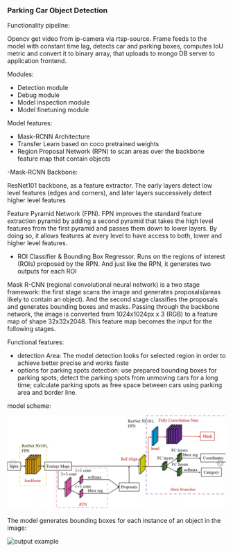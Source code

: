 ### Parking Car Object Detection


Functionality pipeline:

Opencv get video from ip-camera via rtsp-source. Frame feeds to the model with constant time lag, detects car and parking boxes, computes IoU metric and convert it to binary array, that uploads to mongo DB server to application frontend.


Modules:

- Detection module
- Debug module
- Model inspection module
- Model finetuning module


Model features:

- Mask-RCNN Architecture
- Transfer Learn based on coco pretrained weights
- Region Proposal Network (RPN) to scan areas  over the backbone feature map that contain objects

-Mask-RCNN Backbone:

ResNet101 backbone, as a feature extractor. The early layers detect low level features (edges and corners), and later layers successively detect higher level features

Feature Pyramid Network (FPN). FPN improves the standard feature extraction pyramid by adding a second pyramid that takes the high level features from the first pyramid and passes them down to lower layers. By doing so, it allows features at every level to have access to both, lower and higher level features.

- ROI Classifier & Bounding Box Regressor. Runs on the regions of interest (ROIs) proposed by the RPN. And just like the RPN, it generates two outputs for each ROI
 

Mask R-CNN (regional convolutional neural network) is a two stage framework: the first stage scans the image and generates proposals(areas likely to contain an object). And the second stage classifies the proposals and generates bounding boxes and masks.
Passing through the backbone network, the image is converted from 1024x1024px x 3 (RGB) to a feature map of shape 32x32x2048. This feature map becomes the input for the following stages.


Functional features:

- detection Area: The model detection looks for selected region in order to achieve better precise and works faste
- options for parking spots detection: use prepared bounding boxes for parking spots; detect the parking spots from unmoving cars for a long time; calculate parking spots as free space between cars using parking area and border line.


model scheme:

<img src="figures/Network.PNG" alt="mrcnn network" width="800"/>

The model generates bounding boxes for each instance of an object in the image:

<img src="output/output.gif" alt="output example" width="800"/>

